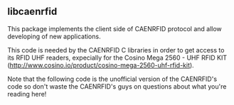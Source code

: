 libcaenrfid
-----------

This package implements the client side of CAENRFID protocol and allow
developing of new applications.

This code is needed by the CAENRFID C libraries in order to get access to
its RFID UHF readers, expecially for the Cosino Mega 2560 - UHF RFID KIT (http://www.cosino.io/product/cosino-mega-2560-uhf-rfid-kit).

Note that the following code is the unofficial version of the CAENRFID's code so
don't waste the CAENRFID's guys on questions about what you're reading here!
